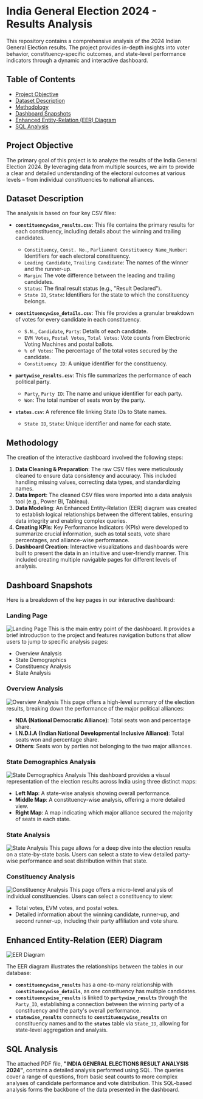 
# India General Election 2024 - Results Analysis

This repository contains a comprehensive analysis of the 2024 Indian General Election results. The project provides in-depth insights into voter behavior, constituency-specific outcomes, and state-level performance indicators through a dynamic and interactive dashboard.

## Table of Contents
- [Project Objective](#project-objective)
- [Dataset Description](#dataset-description)
- [Methodology](#methodology)
- [Dashboard Snapshots](#dashboard-snapshots)
- [Enhanced Entity-Relation (EER) Diagram](#enhanced-entity-relation-eer-diagram)
- [SQL Analysis](#sql-analysis)

## Project Objective
The primary goal of this project is to analyze the results of the India General Election 2024. By leveraging data from multiple sources, we aim to provide a clear and detailed understanding of the electoral outcomes at various levels – from individual constituencies to national alliances.

## Dataset Description

The analysis is based on four key CSV files:

*   **`constituencywise_results.csv`**: This file contains the primary results for each constituency, including details about the winning and trailing candidates.
    *   `Constituency`, `Const. No.`, `Parliament Constituency Name_Number`: Identifiers for each electoral constituency.
    *   `Leading Candidate`, `Trailing Candidate`: The names of the winner and the runner-up.
    *   `Margin`: The vote difference between the leading and trailing candidates.
    *   `Status`: The final result status (e.g., "Result Declared").
    *   `State ID`, `State`: Identifiers for the state to which the constituency belongs.

*   **`constituencywise_details.csv`**: This file provides a granular breakdown of votes for every candidate in each constituency.
    *   `S.N.`, `Candidate`, `Party`: Details of each candidate.
    *   `EVM Votes`, `Postal Votes`, `Total Votes`: Vote counts from Electronic Voting Machines and postal ballots.
    *   `% of Votes`: The percentage of the total votes secured by the candidate.
    *   `Constituency ID`: A unique identifier for the constituency.

*   **`partywise_results.csv`**: This file summarizes the performance of each political party.
    *   `Party`, `Party ID`: The name and unique identifier for each party.
    *   `Won`: The total number of seats won by the party.

*   **`states.csv`**: A reference file linking State IDs to State names.
    *   `State ID`, `State`: Unique identifier and name for each state.

## Methodology

The creation of the interactive dashboard involved the following steps:

1.  **Data Cleaning & Preparation**: The raw CSV files were meticulously cleaned to ensure data consistency and accuracy. This included handling missing values, correcting data types, and standardizing names.
2.  **Data Import**: The cleaned CSV files were imported into a data analysis tool (e.g., Power BI, Tableau).
3.  **Data Modeling**: An Enhanced Entity-Relation (EER) diagram was created to establish logical relationships between the different tables, ensuring data integrity and enabling complex queries.
4.  **Creating KPIs**: Key Performance Indicators (KPIs) were developed to summarize crucial information, such as total seats, vote share percentages, and alliance-wise performance.
5.  **Dashboard Creation**: Interactive visualizations and dashboards were built to present the data in an intuitive and user-friendly manner. This included creating multiple navigable pages for different levels of analysis.

## Dashboard Snapshots

Here is a breakdown of the key pages in our interactive dashboard:

### Landing Page
![Landing Page](https://github.com/CecilEkka/India-General-Election-Analysis-2024/blob/main/Dashboard_Images/1.%20Landing_Page.png)
This is the main entry point of the dashboard. It provides a brief introduction to the project and features navigation buttons that allow users to jump to specific analysis pages:
*   Overview Analysis
*   State Demographics
*   Constituency Analysis
*   State Analysis

### Overview Analysis
![Overview Analysis](https://github.com/CecilEkka/India-General-Election-Analysis-2024/blob/main/Dashboard_Images/3.%20Overview_Analysis.png)
This page offers a high-level summary of the election results, breaking down the performance of the major political alliances:
*   **NDA (National Democratic Alliance)**: Total seats won and percentage share.
*   **I.N.D.I.A (Indian National Developmental Inclusive Alliance)**: Total seats won and percentage share.
*   **Others**: Seats won by parties not belonging to the two major alliances.

### State Demographics Analysis
![State Demographics Analysis](https://github.com/CecilEkka/India-General-Election-Analysis-2024/blob/main/Dashboard_Images/7.State_Demographics_Analysis.png)
This dashboard provides a visual representation of the election results across India using three distinct maps:
*   **Left Map**: A state-wise analysis showing overall performance.
*   **Middle Map**: A constituency-wise analysis, offering a more detailed view.
*   **Right Map**: A map indicating which major alliance secured the majority of seats in each state.

### State Analysis
![State Analysis](https://github.com/CecilEkka/India-General-Election-Analysis-2024/blob/main/Dashboard_Images/11.Political_Landscape_by_state.png)
This page allows for a deep dive into the election results on a state-by-state basis. Users can select a state to view detailed party-wise performance and seat distribution within that state.

### Constituency Analysis
![Constituency Analysis](https://github.com/CecilEkka/India-General-Election-Analysis-2024/blob/main/Dashboard_Images/12.Constituency_Analysis.png)
This page offers a micro-level analysis of individual constituencies. Users can select a constituency to view:
*   Total votes, EVM votes, and postal votes.
*   Detailed information about the winning candidate, runner-up, and second runner-up, including their party affiliation and vote share.

## Enhanced Entity-Relation (EER) Diagram
![EER Diagram](https://github.com/CecilEkka/India-General-Election-Analysis-2024/blob/main/EER_Diagram.png)

The EER diagram illustrates the relationships between the tables in our database:

*   **`constituencywise_results`** has a one-to-many relationship with **`constituencywise_details`**, as one constituency has multiple candidates.
*   **`constituencywise_results`** is linked to **`partywise_results`** through the `Party_ID`, establishing a connection between the winning party of a constituency and the party's overall performance.
*   **`statewise_results`** connects to **`constituencywise_results`** on constituency names and to the **`states`** table via `State_ID`, allowing for state-level aggregation and analysis.

## SQL Analysis

The attached PDF file, **"INDIA GENERAL ELECTIONS RESULT ANALYSIS 2024"**, contains a detailed analysis performed using SQL. The queries cover a range of questions, from basic seat counts to more complex analyses of candidate performance and vote distribution. This SQL-based analysis forms the backbone of the data presented in the dashboard.
